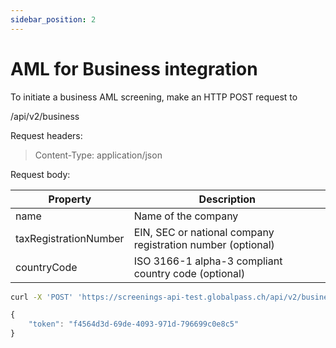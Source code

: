 ```yaml
---
sidebar_position: 2
---
```


# AML for Business integration

To initiate a business AML screening, make an HTTP POST request to

/api/v2/business

Request headers:

> Content-Type: application/json

Request body:

| Property              | Description                                                 |
| --------------------- | ----------------------------------------------------------- |
| name                  | Name of the company                                         |
| taxRegistrationNumber | EIN, SEC or national company registration number (optional) |
| countryCode           | ISO 3166-1 alpha-3 compliant country code (optional)        |

```bash title="Example request"
curl -X 'POST' 'https://screenings-api-test.globalpass.ch/api/v2/business' -H 'accept: text/plain' -H 'Authorization: Bearer {your_access_token}'-H 'Content-Type: application/json' -d '{ "name": "Apple", "taxRegistrationNumber": "0000320193", "countryCode": "USA" }'
```

```js title="Example response"
{
    "token": "f4564d3d-69de-4093-971d-796699c0e8c5"
}
```
